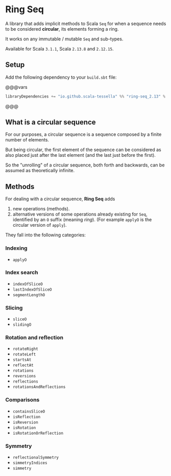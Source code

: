 # Ring Seq

A library that adds implicit methods to Scala `Seq` for when a sequence needs to be considered **circular**, its elements forming a ring.

It works on any immutable / mutable `Seq` and sub-types.

Available for Scala `3.1.1`, Scala `2.13.8` and `2.12.15`.

## Setup

Add the following dependency to your `build.sbt` file:

@@@vars
~~~ scala
libraryDependencies += "io.github.scala-tessella" %% "ring-seq_2.13" % "$project.version$"
~~~
@@@

[//]: # (Browse the @scaladoc[API documentation]&#40;www.google.com&#41; for more information.)

## What is a circular sequence

For our purposes, a circular sequence is a sequence composed by a finite number of elements.

But being circular, the first element of the sequence can be considered as also placed just after the last element
(and the last just before the first).

So the "unrolling" of a circular sequence, both forth and backwards, can be assumed as theoretically infinite.

## Methods

For dealing with a circular sequence, **Ring Seq** adds

1. new operations (methods).
2. alternative versions of some operations already existing for `Seq`,
   identified by an `O` suffix (meaning _ring_).
   (For example `applyO` is the circular version of `apply`).

They fall into the following categories:

### Indexing

* `applyO`

### Index search

* `indexOfSliceO`
* `lastIndexOfSliceO`
* `segmentLengthO`

### Slicing

* `sliceO`
* `slidingO`

### Rotation and reflection
* `rotateRight`
* `rotateLeft`
* `startsAt`
* `reflectAt`
* `rotations`
* `reversions`
* `reflections`
* `rotationsAndReflections`

### Comparisons
* `containsSliceO`
* `isReflection`
* `isReversion`
* `isRotation`
* `isRotationOrReflection`

### Symmetry

* `reflectionalSymmetry`
* `simmetryIndices`
* `simmetry`
